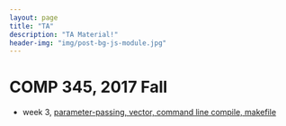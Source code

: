 ```yaml
---
layout: page
title: "TA"
description: "TA Material!"
header-img: "img/post-bg-js-module.jpg"
---
```


# COMP 345, 2017 Fall

- week 3, [parameter-passing, vector, command line compile, makefile](ta/week3.pdf)
